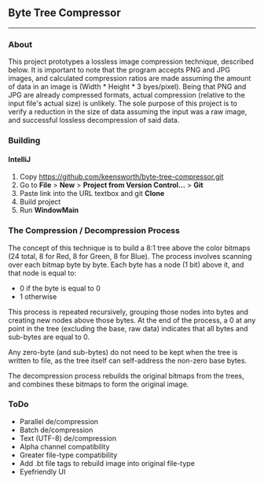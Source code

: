 ## Byte Tree Compressor

---

### About

This project prototypes a lossless image compression technique, described below. It is important to note that the program accepts PNG and JPG images, and calculated compression ratios are made assuming the amount of data in an image is (Width * Height * 3 byes/pixel). Being that PNG and JPG are already compressed formats, actual compression (relative to the input file's actual size) is unlikely. The sole purpose of this project is to verify a reduction in the size of data assuming the input was a raw image, and successful lossless decompression of said data.

### Building

#### IntelliJ

1. Copy https://github.com/keensworth/byte-tree-compressor.git 
2. Go to **File** > **New** > **Project from Version Control...** > **Git**
3. Paste link into the URL textbox and git **Clone**
4. Build project
5. Run **WindowMain**


### The Compression / Decompression Process

The concept of this technique is to build a 8:1 tree above the color bitmaps (24 total, 8 for Red, 8 for Green, 8 for Blue). 
The process involves scanning over each bitmap byte by byte. Each byte has a node (1 bit) above it, and that node is equal to:

- 0 if the byte is equal to 0
- 1 otherwise

This process is repeated recursively, grouping those nodes into bytes and creating new nodes above those bytes. 
At the end of the process, a 0 at any point in the tree (excluding the base, raw data) indicates that all bytes and sub-bytes are equal to 0.

Any zero-byte (and sub-bytes) do not need to be kept when the tree is written to file, as the tree itself can self-address the non-zero base bytes.

The decompression process rebuilds the original bitmaps from the trees, and combines these bitmaps to form the original image.


### ToDo
- Parallel de/compression
- Batch de/compression
- Text (UTF-8) de/compression
- Alpha channel compatibility
- Greater file-type compatibility
- Add .bt file tags to rebuild image into original file-type
- Eyefriendly UI
